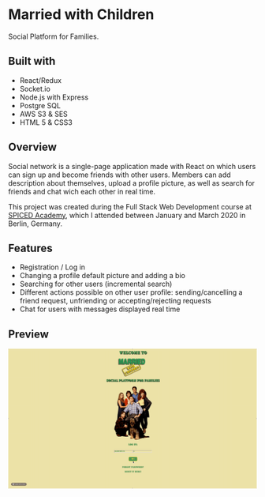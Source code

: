# Married with Children

Social Platform for Families.

## Built with

 * React/Redux
 * Socket.io
 * Node.js with Express
 * Postgre SQL
 * AWS S3 & SES
 * HTML 5 & CSS3


## Overview

Social network is a single-page application made with React on which users can sign up and become friends with other users. Members can add description about themselves, upload a profile picture, as well as search for friends and chat wich each other in real time.

This project was created during the Full Stack Web Development course at <a href="http://www.spiced-academy.com/">SPICED Academy</a>, which I 
attended between January and March 2020 in Berlin, Germany. 

## Features

 * Registration / Log in
 * Changing a profile default picture and adding a bio
 * Searching for other users (incremental search)
 * Different actions possible on other user profile: sending/cancelling a friend request, unfriending or accepting/rejecting requests
 * Chat for users with messages displayed real time 

 ## Preview

![Project Image](https://github.com/Chris-Z-85/Social-Network/blob/master/marriedwithchildren.gif?raw=true)
